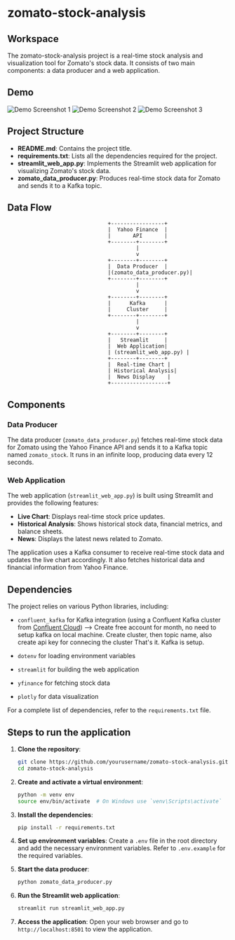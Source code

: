 # zomato-stock-analysis

## Workspace

The zomato-stock-analysis project is a real-time stock analysis and visualization tool for Zomato's stock data. It consists of two main components: a data producer and a web application.

## Demo

![Demo Screenshot 1](./assets/demo_screenshot_1.png)
![Demo Screenshot 2](./assets/demo_screenshot_2.png)
![Demo Screenshot 3](./assets/demo_screenshot_3.png)

## Project Structure

- **README.md**: Contains the project title.
- **requirements.txt**: Lists all the dependencies required for the project.
- **streamlit_web_app.py**: Implements the Streamlit web application for visualizing Zomato's stock data.
- **zomato_data_producer.py**: Produces real-time stock data for Zomato and sends it to a Kafka topic.

## Data Flow

                                    +-----------------+
                                    |  Yahoo Finance  |
                                    |       API       |
                                    +--------+--------+
                                             |
                                             v
                                    +--------+--------+
                                    |  Data Producer  |
                                    |(zomato_data_producer.py)|
                                    +--------+--------+
                                             |
                                             v
                                    +--------+--------+
                                    |      Kafka      |
                                    |     Cluster     |
                                    +--------+--------+
                                             |
                                             v
                                    +--------+--------+
                                    |   Streamlit     |
                                    |  Web Application|
                                    | (streamlit_web_app.py) |
                                    +--------+--------+
                                    |  Real-time Chart |
                                    | Historical Analysis|
                                    |  News Display    |
                                    +------------------+

## Components

### Data Producer

The data producer (`zomato_data_producer.py`) fetches real-time stock data for Zomato using the Yahoo Finance API and sends it to a Kafka topic named `zomato_stock`. It runs in an infinite loop, producing data every 12 seconds.

### Web Application

The web application (`streamlit_web_app.py`) is built using Streamlit and provides the following features:

- **Live Chart**: Displays real-time stock price updates.
- **Historical Analysis**: Shows historical stock data, financial metrics, and balance sheets.
- **News**: Displays the latest news related to Zomato.

The application uses a Kafka consumer to receive real-time stock data and updates the live chart accordingly. It also fetches historical data and financial information from Yahoo Finance.

## Dependencies

The project relies on various Python libraries, including:
- `confluent_kafka` for Kafka integration (using a Confluent Kafka cluster from [Confluent Cloud](https://login.confluent.io/)) --> Create free account for month, no need to setup kafka on local machine. Create cluster, then topic name, also create api key for connecing the cluster
That's it. Kafka is setup.

- `dotenv` for loading environment variables
- `streamlit` for building the web application
- `yfinance` for fetching stock data
- `plotly` for data visualization

For a complete list of dependencies, refer to the `requirements.txt` file.

## Steps to run the application

1. **Clone the repository**:
    ```sh
    git clone https://github.com/yourusername/zomato-stock-analysis.git
    cd zomato-stock-analysis
    ```

2. **Create and activate a virtual environment**:
    ```sh
    python -m venv env
    source env/bin/activate  # On Windows use `venv\Scripts\activate`
    ```

3. **Install the dependencies**:
    ```sh
    pip install -r requirements.txt
    ```

4. **Set up environment variables**:
    Create a `.env` file in the root directory and add the necessary environment variables. Refer to `.env.example` for the required variables.

5. **Start the data producer**:
    ```sh
    python zomato_data_producer.py
    ```

6. **Run the Streamlit web application**:
    ```sh
    streamlit run streamlit_web_app.py
    ```

7. **Access the application**:
    Open your web browser and go to `http://localhost:8501` to view the application.